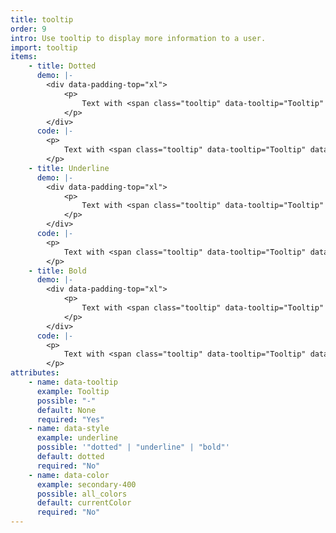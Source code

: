 ```yaml
---
title: tooltip
order: 9
intro: Use tooltip to display more information to a user.
import: tooltip
items:
    - title: Dotted
      demo: |-
        <div data-padding-top="xl">
            <p>
                Text with <span class="tooltip" data-tooltip="Tooltip" data-style="dotted" data-color="primary">tooltip</span> text
            </p>
        </div>
      code: |-
        <p>
            Text with <span class="tooltip" data-tooltip="Tooltip" data-style="dotted" data-color="primary">tooltip</span> text
        </p>
    - title: Underline
      demo: |-
        <div data-padding-top="xl">
            <p>
                Text with <span class="tooltip" data-tooltip="Tooltip" data-style="underline" data-color="secondary">tooltip</span> text
            </p>
        </div>
      code: |-
        <p>
            Text with <span class="tooltip" data-tooltip="Tooltip" data-style="underline" data-color="secondary">tooltip</span> text
        </p>
    - title: Bold
      demo: |-
        <div data-padding-top="xl">
            <p>
                Text with <span class="tooltip" data-tooltip="Tooltip" data-style="bold" data-color="primary">tooltip</span> text
            </p>
        </div>
      code: |-
        <p>
            Text with <span class="tooltip" data-tooltip="Tooltip" data-style="bold" data-color="primary">tooltip</span> text
        </p>
attributes:
    - name: data-tooltip
      example: Tooltip
      possible: "-"
      default: None
      required: "Yes"
    - name: data-style
      example: underline
      possible: '"dotted" | "underline" | "bold"'
      default: dotted
      required: "No"
    - name: data-color
      example: secondary-400
      possible: all_colors
      default: currentColor
      required: "No"
---
```

